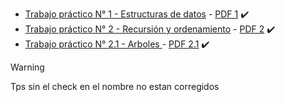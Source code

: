 - [Trabajo práctico N° 1 - Estructuras de datos](tp1/readme.md) - [PDF 1](tp1/tp1.pdf) :heavy_check_mark:
- [Trabajo práctico N° 2 -  Recursión y ordenamiento](tp2/readme.md) - [PDF 2](tp2/tp2.pdf) :heavy_check_mark:
- [Trabajo práctico N° 2.1 -  Arboles ](tp2.1/readme.md) - [PDF 2.1](tp2.1/tp2.1.pdf) :heavy_check_mark:
> [!WARNING]
> Tps sin el check en el nombre no estan corregidos

